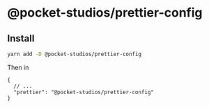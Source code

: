 # @pocket-studios/prettier-config

## Install

```sh
yarn add -D @pocket-studios/prettier-config
```

Then in

```jsonc
{
  // ...
  "prettier": "@pocket-studios/prettier-config"
}
```
